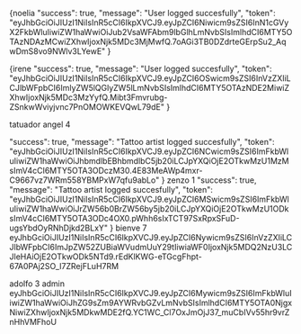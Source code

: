 {noelia
  "success": true,
  "message": "User logged succesfully",
  "token": "eyJhbGciOiJIUzI1NiIsInR5cCI6IkpXVCJ9.eyJpZCI6Niwicm9sZSI6InN1cGVyX2FkbWluIiwiZW1haWwiOiJub2VsaWFAbm9lbGlhLmNvbSIsImlhdCI6MTY5OTAzNDAzMCwiZXhwIjoxNjk5MDc3MjMwfQ.7oAGi3TB0DZdrteGErpSu2_AqwDmS8vo9NWlv3LYewE"
}

{irene
  "success": true,
  "message": "User logged succesfully",
  "token": "eyJhbGciOiJIUzI1NiIsInR5cCI6IkpXVCJ9.eyJpZCI6OSwicm9sZSI6InVzZXIiLCJlbWFpbCI6ImlyZW5lQGlyZW5lLmNvbSIsImlhdCI6MTY5OTAzNDE2MiwiZXhwIjoxNjk5MDc3MzYyfQ.Mibt3Fmvrubg-ZSnkwWviyjvnc7PnOMOWKEVQwL79dE"
}

tatuador angel 4

  "success": true,
  "message": "Tattoo artist logged succesfully",
  "token": "eyJhbGciOiJIUzI1NiIsInR5cCI6IkpXVCJ9.eyJpZCI6NCwicm9sZSI6ImFkbWluIiwiZW1haWwiOiJhbmdlbEBhbmdlbC5jb20iLCJpYXQiOjE2OTkwMzU1MzMsImV4cCI6MTY5OTA3ODczM30.4E83MeAWp4mxr-C9667vz7WRm558YBMPxW7qfu9abLo"
}
zenzo 1
  "success": true,
  "message": "Tattoo artist logged succesfully",
  "token": "eyJhbGciOiJIUzI1NiIsInR5cCI6IkpXVCJ9.eyJpZCI6MSwicm9sZSI6ImFkbWluIiwiZW1haWwiOiJrZW56b0BrZW56by5jb20iLCJpYXQiOjE2OTkwMzU1ODksImV4cCI6MTY5OTA3ODc4OX0.pWhh6sIxTCT97SxRpxSFuD-ugsYbdOyRNhDjkd2BLxY"
}
bienve 7
eyJhbGciOiJIUzI1NiIsInR5cCI6IkpXVCJ9.eyJpZCI6Nywicm9sZSI6InVzZXIiLCJlbWFpbCI6ImJpZW52ZUBiaWVudmUuY29tIiwiaWF0IjoxNjk5MDQ2NzU3LCJleHAiOjE2OTkwODk5NTd9.rEdKlKWG-eTGcgFhpt-67A0PAj2SO_I7ZRejFLuH7RM

adolfo 3 admin
eyJhbGciOiJIUzI1NiIsInR5cCI6IkpXVCJ9.eyJpZCI6Mywicm9sZSI6ImFkbWluIiwiZW1haWwiOiJhZG9sZm9AYWRvbGZvLmNvbSIsImlhdCI6MTY5OTA0NjgxNiwiZXhwIjoxNjk5MDkwMDE2fQ.YC1WC_Cl7OxJmOjJ37_muCbIVv55hr9vrZnHhVMFhoU